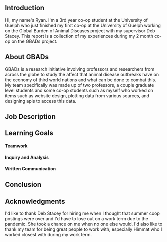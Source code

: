 ## Introduction

Hi, my name's Ryan. I'm a 3rd year co-op student at the University of Guelph who just finished my first co-op at the University of Guelph working on the Global Burden of Animal Diseases project with my supervisor Deb Stacey. This report is a collection of my experiences during my 2 month co-op on the GBADs project.

## About GBADs

GBADs is a research initiative involving professors and researchers from across the globe to study the affect that animal disease outbreaks have on the economy of third world nations and what can be done to combat this. My team specifically was made up of two professors, a couple graduate level students and some co-op students such as myself who worked on items such as website design, plotting data from various sources, and designing apis to access this data.

## Job Description



## Learning Goals



#### Teamwork



#### Inquiry and Analysis



#### Written Communication



## Conclusion



## Acknowledgments

I'd like to thank Deb Stacey for hiring me when I thought that summer coop postings were over and I'd have to lose out on a work term due to the pandemic. She took a chance on me when no one else would. I'd also like to thank my team for being great people to work with, especially Himmat who I worked closest with during my work term.
